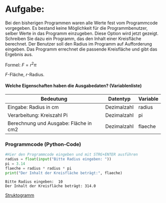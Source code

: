 # Aufgabe:


Bei den bisherigen Programmen waren alle Werte fest vom Programmcode
vorgegeben. Es bestand keine Möglichkeit für die Programmbenutzer,
selber Werte in das Programm einzugeben. Diese Option wird jetzt
gezeigt. Schreiben Sie dazu ein Programm, das den Inhalt einer
Kreisfläche berechnet. Der Benutzer soll den Radius im Programm auf
Aufforderung eingeben. Das Programm errechnet die passende Kreisfläche
und gibt das Ergebnis aus.

Formel: *F* = *r*<sup>2</sup>*π*

*F*-Fläche, *r*-Radius.

#### Welche Eigenschaften haben die Ausgabedaten? (Variablenliste)

<table>
<thead>
<tr class="header">
<th>Bedeutung</th>
<th>Datentyp</th>
<th>Variable</th>
</tr>
</thead>
<tbody>
<tr class="odd">
<td>Eingabe: Radius in cm</td>
<td>Dezimalzahl</td>
<td>radius</td>
</tr>
<tr class="even">
<td>Verarbeitung: Kreiszahl Pi</td>
<td>Dezimalzahl</td>
<td>pi</td>
</tr>
<tr class="odd">
<td>Berechnung und Ausgabe: Fläche in cm2</td>
<td>Dezimalzahl</td>
<td>flaeche</td>
</tr>
</tbody>
</table>

### Programmcode (Python-Code)

``` python
#Hier den Programmcode eingeben und mit STRG+ENTER ausführen
radius = float(input("Bitte Radius eingeben: "))
pi = 3.14
flaeche = radius * radius * pi
print("Der Inhalt der Kreisfläche beträgt:", flaeche)
```

    Bitte Radius eingeben:  10
    Der Inhalt der Kreisfläche beträgt: 314.0

[Struktogramm](071-Aufgabe-LSG_files/figure-html/cell-5-1-14852b0b-3637-4bd1-987c-2e4af82390a5.png)
